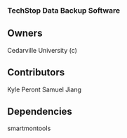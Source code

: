 ### TechStop Data Backup Software

## Owners

Cedarville University (c)

## Contributors

Kyle Peront
Samuel Jiang

## Dependencies

smartmontools